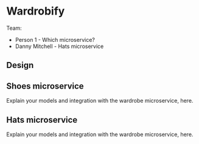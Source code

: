 # Wardrobify

Team:

* Person 1 - Which microservice?
* Danny Mitchell - Hats microservice

## Design

## Shoes microservice

Explain your models and integration with the wardrobe
microservice, here.

## Hats microservice

Explain your models and integration with the wardrobe
microservice, here.

